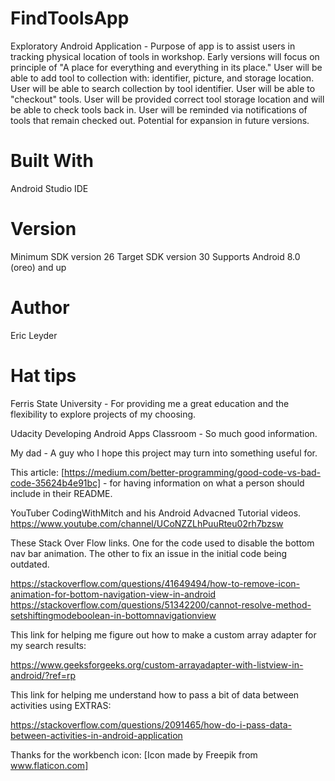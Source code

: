 # FindToolsApp
 Exploratory Android Application - Purpose of app is to assist users in tracking physical location of tools in workshop.  Early versions will focus on principle of "A place for everything and everything in its place."  User will be able to add tool to collection with: identifier, picture, and storage location.  User will be able to search collection by tool identifier.  User will be able to "checkout" tools.  User will be provided correct tool storage location and will be able to check tools back in.  User will be reminded via notifications of tools that remain checked out.  Potential for expansion in future versions.
 
 # Built With
 Android Studio IDE
 
 # Version
 Minimum SDK version 26
 Target SDK version 30
 Supports Android 8.0 (oreo) and up
 
 # Author
 Eric Leyder
 
 # Hat tips
 Ferris State University - For providing me a great education and the flexibility to explore projects of my choosing.
 
 Udacity Developing Android Apps Classroom - So much good information.  
 
 My dad - A guy who I hope this project may turn into something useful for.
 
 This article: [https://medium.com/better-programming/good-code-vs-bad-code-35624b4e91bc] - for having information on what a person should include in their README.
 
 YouTuber CodingWithMitch and his Android Advacned Tutorial videos. https://www.youtube.com/channel/UCoNZZLhPuuRteu02rh7bzsw
 
 These Stack Over Flow links.  One for the code used to disable the bottom nav bar animation.  The other to fix an issue in the initial code being outdated.
 
https://stackoverflow.com/questions/41649494/how-to-remove-icon-animation-for-bottom-navigation-view-in-android
https://stackoverflow.com/questions/51342200/cannot-resolve-method-setshiftingmodeboolean-in-bottomnavigationview

 This link for helping me figure out how to make a custom array adapter for my search results:

https://www.geeksforgeeks.org/custom-arrayadapter-with-listview-in-android/?ref=rp

 This link for helping me understand how to pass a bit of data between activities using EXTRAS:

https://stackoverflow.com/questions/2091465/how-do-i-pass-data-between-activities-in-android-application

 Thanks for the workbench icon: [Icon made by Freepik from www.flaticon.com]

